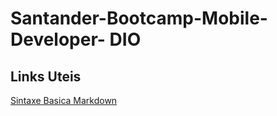 # Santander-Bootcamp-Mobile-Developer- DIO

## Links Uteis

[Sintaxe Basica Markdown](https://www.markdownguide.org/basic-syntax/)
